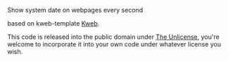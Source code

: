 Show system date on webpages every second

based on kweb-template [Kweb](https://kweb.io/).

This code is released into the public domain under [The Unlicense](https://github.com/kwebio/kweb-template/blob/master/LICENSE), you're welcome to incorporate it into your own code under whatever license you wish.
